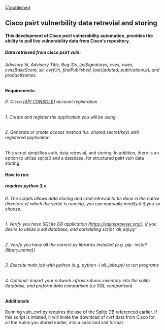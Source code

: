 [![published](https://static.production.devnetcloud.com/codeexchange/assets/images/devnet-published.svg)](https://developer.cisco.com/codeexchange/github/repo/FutureCCIE/Cisco-psirt)
## Cisco psirt vulnerbility data retrevial and storing
#### This development of Cisco psirt vulnerability automation, provides the ability to pull live vulnerability data from Cisco's repository.
##### Data retrieved from cisco psirt vuln: 
###### Advisory Id, Advisory Title, Bug IDs, ipsSignatures, cves, cwes, cvssBaseScore, sir, cvrfUrl, firstPublished, lastUpdated, publicationUrl, and productNames.

#### Requirements:
###### 0. Cisco [[API CONSOLE](https://apiconsole.cisco.com/)] account registration
###### 1. Create and register the application you will be using.
###### 2. Generate or create access method (i.e. shared secret/key) with registered applicaiton.

This script simplifies auth, data retrevial, and storing. 
In addition, there is an option to utilize sqlite3 and a database, for structured psirt vuln data storing.

#### How to run:
##### requires python 3.x
###### 0. The scripts allows data storing and cred retrevial to be done in the native directory of which the script is running, you can manually modify it if you so choose.
###### 1. Verify you have SQLite DB application (https://sqlitebrowser.org/), if you desire to utilize a sql database, and correlating script 'all_sql.py'
###### 2. Verify you have all the correct py libraries installed (e.g. pip -install {libary_name}) 
###### 3. Execute main job with python (e.g. python -i all_jobs.py) to run programs
###### 4. Optional: Import your network infrascrutures inventory into the sqlite database, and preform data comparison (i.e SQL comparison)

#### Additionals
Running vuln_cvrf.py requires the use of the Sqlite DB referenced earlier. If this script is intiated, it will iniate the download of cvrf data from Cisco for all the Vulns you stored earlier, into a searlized xml format.
